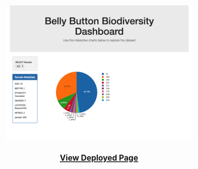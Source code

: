 ![Excel CSV](Images/screen_shot.png)

## <center> [View Deployed Page](https://belly-button-daniel.herokuapp.com/)
